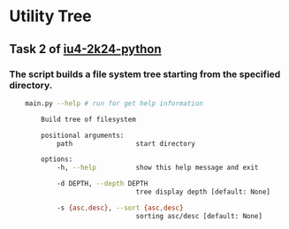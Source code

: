 # Utility Tree

## Task 2 of [iu4-2k24-python](https://github.com/xthebat/iu4-2k24-python)

### The script builds a file system tree starting from the specified directory.
```sh
    main.py --help # run for get help information

        Build tree of filesystem

        positional arguments:
            path                start directory

        options:
            -h, --help          show this help message and exit

            -d DEPTH, --depth DEPTH
                                tree display depth [default: None]

            -s {asc,desc}, --sort {asc,desc}
                                sorting asc/desc [default: None]
```


